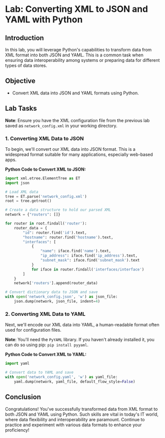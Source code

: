 # Lab: Converting XML to JSON and YAML with Python

## Introduction

In this lab, you will leverage Python's capabilities to transform data from XML format into both JSON and YAML. This is a common task when ensuring data interoperability among systems or preparing data for different types of data stores.

## Objective

- Convert XML data into JSON and YAML formats using Python.

## Lab Tasks

**Note**: Ensure you have the XML configuration file from the previous lab saved as `network_config.xml` in your working directory.

### 1. Converting XML Data to JSON

To begin, we'll convert our XML data into JSON format. This is a widespread format suitable for many applications, especially web-based apps.

**Python Code to Convert XML to JSON:**
```python
import xml.etree.ElementTree as ET
import json

# Load XML data
tree = ET.parse('network_config.xml')
root = tree.getroot()

# Create a data structure to hold our parsed XML
network = {"routers": []}

for router in root.findall('router'):   
    router_data = {
        "id": router.find('id').text,
        "hostname": router.find('hostname').text,
        "interfaces": [
            {
                "name": iface.find('name').text,
                "ip_address": iface.find('ip_address').text,
                "subnet_mask": iface.find('subnet_mask').text
            }
            for iface in router.findall('interfaces/interface')
        ]
    }
    network['routers'].append(router_data)

# Convert dictionary data to JSON and save
with open('network_config.json', 'w') as json_file:
    json.dump(network, json_file, indent=4)
```

### 2. Converting XML Data to YAML

Next, we'll encode our XML data into YAML, a human-readable format often used for configuration files.

**Note**: You'll need the `PyYAML` library. If you haven't already installed it, you can do so using pip: `pip install pyyaml`.

**Python Code to Convert XML to YAML:**
```python
import yaml

# Convert data to YAML and save
with open('network_config.yaml', 'w') as yaml_file:
    yaml.dump(network, yaml_file, default_flow_style=False)
```

## Conclusion

Congratulations! You've successfully transformed data from XML format to both JSON and YAML using Python. Such skills are vital in today's IT world, where data flexibility and interoperability are paramount. Continue to practice and experiment with various data formats to enhance your proficiency!